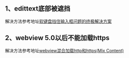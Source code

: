 
## 1、edittext底部被遮挡
解决方法参考地址[软键盘挡住输入框问题的终极解决方案](https://yuanfentiank789.github.io/2016/11/01/softkeyboard/)

## 2、webview 5.0以后不能加载https
解决方法参考地址[webview混合加载http和https(Mix Content)](https://www.dazhuanlan.com/2020/02/12/5e43a145c87f6/)
